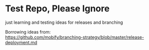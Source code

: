 # Test Repo, Please Ignore

just learning and testing ideas for releases and branching


Borrowing ideas from:<br>
https://github.com/mobify/branching-strategy/blob/master/release-deployment.md
